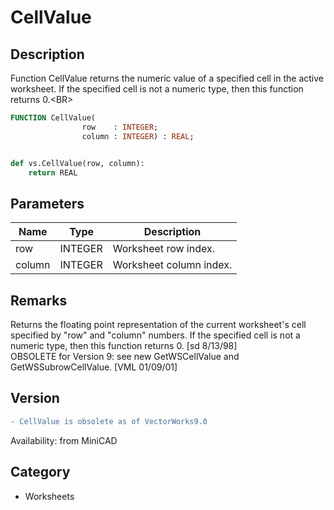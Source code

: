# CellValue

## Description
Function CellValue returns the numeric value of a specified cell in the active worksheet. If the specified cell is not a numeric type, then this function returns 0.&lt;BR&gt;


```pascal
FUNCTION CellValue(
				row    : INTEGER;
				column : INTEGER) : REAL;
```

```python

def vs.CellValue(row, column):
    return REAL
```

## Parameters
|Name|Type|Description|
|---|---|---|
|row|INTEGER|Worksheet row index.|
|column|INTEGER|Worksheet column index.|

## Remarks
Returns the floating point representation of the current worksheet's cell specified by &quot;row&quot; and &quot;column&quot; numbers.  If the specified cell is not a numeric type, then this function returns 0. [sd 8/13/98]<BR>
OBSOLETE for Version 9: see new GetWSCellValue and GetWSSubrowCellValue. [VML 01/09/01]

## Version
```diff
- CellValue is obsolete as of VectorWorks9.0
```

Availability: from MiniCAD
## Category
* Worksheets

